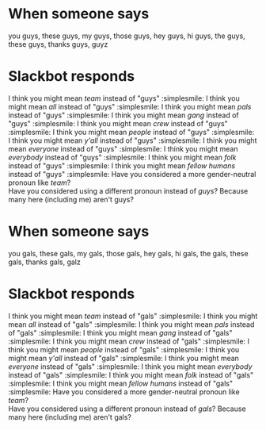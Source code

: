 # When someone says

you guys, these guys, my guys, those guys, hey guys, hi guys, the guys, these guys, thanks guys, guyz


# Slackbot responds

I think you might mean *team* instead of "guys" :simplesmile:
I think you might mean *all* instead of "guys" :simplesmile:
I think you might mean *pals* instead of "guys" :simplesmile:
I think you might mean *gang* instead of "guys" :simplesmile:
I think you might mean *crew* instead of "guys" :simplesmile:
I think you might mean *people* instead of "guys" :simplesmile:
I think you might mean *y'all* instead of "guys" :simplesmile:
I think you might mean *everyone* instead of "guys" :simplesmile:
I think you might mean *everybody* instead of "guys" :simplesmile:
I think you might mean *folk* instead of "guys" :simplesmile:
I think you might mean *fellow humans* instead of "guys" :simplesmile:
Have you considered a more gender-neutral pronoun like *team*?  
Have you considered using a different pronoun instead of *guys*? Because many here (including me) aren't guys?  



# When someone says

you gals, these gals, my gals, those gals, hey gals, hi gals, the gals, these gals, thanks gals, galz


# Slackbot responds

I think you might mean *team* instead of "gals" :simplesmile:
I think you might mean *all* instead of "gals" :simplesmile:
I think you might mean *pals* instead of "gals" :simplesmile:
I think you might mean *gang* instead of "gals" :simplesmile:
I think you might mean *crew* instead of "gals" :simplesmile:
I think you might mean *people* instead of "gals" :simplesmile:
I think you might mean *y'all* instead of "gals" :simplesmile:
I think you might mean *everyone* instead of "gals" :simplesmile:
I think you might mean *everybody* instead of "gals" :simplesmile:
I think you might mean *folk* instead of "gals" :simplesmile:
I think you might mean *fellow humans* instead of "gals" :simplesmile:
Have you considered a more gender-neutral pronoun like *team*?  
Have you considered using a different pronoun instead of *gals*? Because many here (including me) aren't gals?